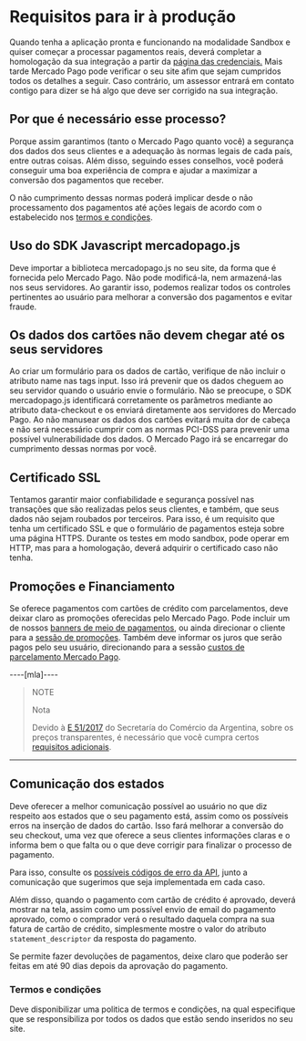 # Requisitos para ir à produção

Quando tenha a aplicação pronta e funcionando na modalidade Sandbox e quiser começar a processar pagamentos reais, deverá completar a homologação da sua integração a partir da [página das credenciais.]([FAKER][CREDENTIALS][URL]) Mais tarde Mercado Pago pode verificar o seu site afim que sejam cumpridos todos os detalhes a seguir. Caso contrário, um assessor entrará em contato contigo para dizer se há algo que deve ser corrigido na sua integração.

## Por que é necessário esse processo?

Porque assim garantimos (tanto o Mercado Pago quanto você) a segurança dos dados dos seus clientes e a adequação às normas legais de cada país, entre outras coisas. Além disso, seguindo esses conselhos, você poderá conseguir uma boa experiência de compra e ajudar a maximizar a conversão dos pagamentos que receber.

O não cumprimento dessas normas poderá implicar desde o não processamento dos pagamentos até ações legais de acordo com o estabelecido nos [termos e condições](https://www.mercadopago.com.br/ajuda/termos-e-condicoes_300).

## Uso do SDK Javascript mercadopago.js

Deve importar a biblioteca mercadopago.js no seu site, da forma que é fornecida pelo Mercado Pago. Não pode modificá-la, nem armazená-las nos seus servidores. Ao garantir isso, podemos realizar todos os controles pertinentes ao usuário para melhorar a conversão dos pagamentos e evitar fraude.

## Os dados dos cartões não devem chegar até os seus servidores

Ao criar um formulário para os dados de cartão, verifique de não incluir o atributo name nas tags input. Isso irá prevenir que os dados cheguem ao seu servidor quando o usuário envie o formulário. Não se preocupe, o SDK mercadopago.js identificará corretamente os parâmetros mediante ao atributo data-checkout e os enviará diretamente aos servidores do Mercado Pago.
Ao não manusear os dados dos cartões evitará muita dor de cabeça e não será necessário cumprir com as normas PCI-DSS para prevenir uma possível vulnerabilidade dos dados. O Mercado Pago irá se encarregar do cumprimento dessas normas por você.

## Certificado SSL

Tentamos garantir maior confiabilidade e segurança possível nas transações que são realizadas pelos seus clientes, e também, que seus dados não sejam roubados por terceiros. Para isso, é um requisito que tenha um certificado SSL e que o formulário de pagamentos esteja sobre uma página HTTPS.
Durante os testes em modo sandbox, pode operar em HTTP, mas para a homologação, deverá adquirir o certificado caso não tenha.

## Promoções e Financiamento

Se oferece pagamentos com cartões de crédito com parcelamentos, deve deixar claro as promoções oferecidas pelo Mercado Pago. Pode incluir um de nossos [banners de meio de pagamentos](https://www.mercadopago.com.ar/developers/pt/guides/banners/introduction/), ou ainda direcionar o cliente para a [sessão de promoções](https://www.mercadopago.com.br/promocoes/).
Também deve informar os juros que serão pagos pelo seu usuário, direcionando para a sessão [custos de parcelamento Mercado Pago](https://www.mercadopago.com.br/ajuda/Custos-de-parcelamento_322).

----[mla]----
> NOTE
>
> Nota
>
> Devido à [E 51/2017](https://www.boletinoficial.gob.ar/#!DetalleNormaBusquedaRapida/158269/20170125/resolucion%2051) do Secretaría do Comércio da Argentina, sobre os preços transparentes, é necessário que você cumpra certos [requisitos adicionais](https://www.mercadopago.com.ar/developers/es/related/resolucion-e-512017/).
------------

## Comunicação dos estados

Deve oferecer a melhor comunicação possível ao usuário no que diz respeito aos estados que o seu pagamento está, assim como os possíveis erros na inserção de dados do cartão. Isso fará melhorar a conversão do seu checkout, uma vez que oferece a seus clientes informações claras e o informa bem o que falta ou o que deve corrigir para finalizar o processo de pagamento.

Para isso, consulte os [possíveis códigos de erro da API](https://www.mercadopago.com.br/developers/pt/guides/payments/api/handling-responses), junto a comunicação que sugerimos que seja implementada em cada caso.

Além disso, quando o pagamento com cartão de crédito é aprovado, deverá mostrar na tela, assim como um possível envio de email do pagamento aprovado, como o comprador verá o resultado daquela compra na sua fatura de cartão de crédito, simplesmente mostre o valor do atributo `statement_descriptor` da resposta do pagamento.

Se permite fazer devoluções de pagamentos, deixe claro que poderão ser feitas em até 90 dias depois da aprovação do pagamento.

### Termos e condições

Deve disponibilizar uma politica de termos e condições, na qual especifique que se responsibiliza por todos os dados que estão sendo inseridos no seu site.
